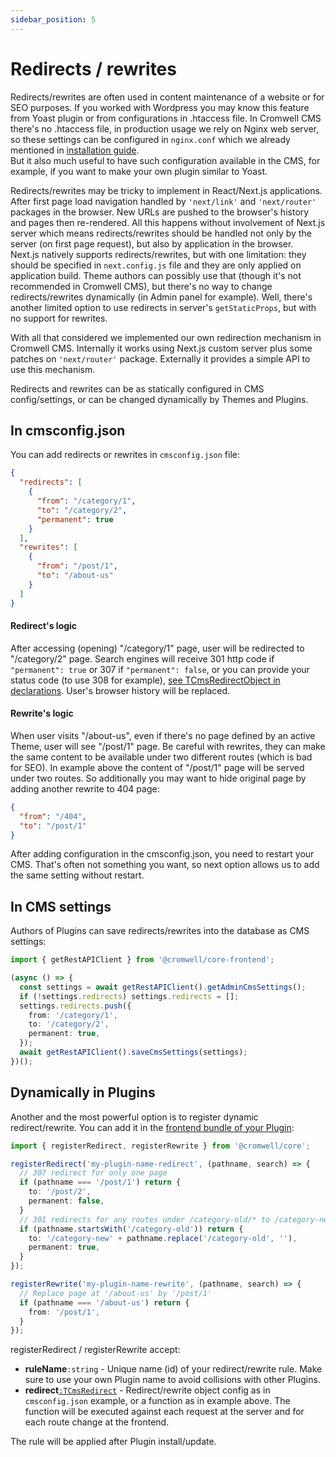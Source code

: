 ```yaml
---
sidebar_position: 5
---
```


# Redirects / rewrites

Redirects/rewrites are often used in content maintenance of a website or for SEO purposes. If you worked with Wordpress you may know this feature from Yoast plugin or from configurations in .htaccess file. In Cromwell CMS there's no .htaccess file, in production usage we rely on Nginx web server, so these settings can be configured in `nginx.conf` which we already mentioned in [installation guide](../overview/installation).  
But it also much useful to have such configuration available in the CMS, for example, if you want to make your own plugin similar to Yoast.

Redirects/rewrites may be tricky to implement in React/Next.js applications. After first page load navigation handled by `'next/link'` and `'next/router'` packages in the browser. New URLs are pushed to the browser's history and pages then re-rendered. All this happens without involvement of Next.js server which means redirects/rewrites should be handled not only by the server (on first page request), but also by application in the browser.   
Next.js natively supports redirects/rewrites, but with one limitation: they should be specified in `next.config.js` file and they are only applied on application build. Theme authors can possibly use that (though it's not recommended in Cromwell CMS), but there's no way to change redirects/rewrites dynamically (in Admin panel for example). Well, there's another limited option to use redirects in server's `getStaticProps`, but with no support for rewrites.  

With all that considered we implemented our own redirection mechanism in Cromwell CMS. Internally it works using Next.js custom server plus some patches on `'next/router'` package. Externally it provides a simple API to use this mechanism.  

Redirects and rewrites can be as statically configured in CMS config/settings, or can be changed dynamically by Themes and Plugins.

## In cmsconfig.json

You can add redirects or rewrites in `cmsconfig.json` file: 
```json title="cmsconfig.json"
{
  "redirects": [
    {
      "from": "/category/1",
      "to": "/category/2",
      "permanent": true
    }
  ],
  "rewrites": [
    {
      "from": "/post/1",
      "to": "/about-us"
    }
  ]
}
```

#### Redirect's logic
After accessing (opening) "/category/1" page, user will be redirected to "/category/2" page. Search engines will receive 301 http code if `"permanent": true` or 307 if `"permanent": false`, or you can provide your status code (to use 308 for example), [see TCmsRedirectObject in declarations](../api/modules/common.md#tcmsredirectobject). User's browser history will be replaced.  

#### Rewrite's logic
When user visits "/about-us", even if there's no page defined by an active Theme, user will see "/post/1" page. Be careful with rewrites, they can make the same content to be available under two different routes (which is bad for SEO). In example above the content of "/post/1" page will be served under two routes. So additionally you may want to hide original page by adding another rewrite to 404 page:  
```json
{
  "from": "/404",
  "to": "/post/1"
}
```

After adding configuration in the cmsconfig.json, you need to restart your CMS. That's often not something you want, so next option allows us to add the same setting without restart.

## In CMS settings

Authors of Plugins can save redirects/rewrites into the database as CMS settings:
```ts
import { getRestAPIClient } from '@cromwell/core-frontend';

(async () => {
  const settings = await getRestAPIClient().getAdminCmsSettings();
  if (!settings.redirects) settings.redirects = [];
  settings.redirects.push({
    from: '/category/1',
    to: '/category/2',
    permanent: true,
  });
  await getRestAPIClient().saveCmsSettings(settings);
})();
```

## Dynamically in Plugins

Another and the most powerful option is to register dynamic redirect/rewrite. You can add it in the [frontend bundle of your Plugin](./plugin-development#frontend):
```ts
import { registerRedirect, registerRewrite } from '@cromwell/core';

registerRedirect('my-plugin-name-redirect', (pathname, search) => {
  // 307 redirect for only one page
  if (pathname === '/post/1') return {
    to: '/post/2',
    permanent: false,
  }
  // 301 redirects for any routes under /category-old/* to /category-new/*
  if (pathname.startsWith('/category-old')) return {
    to: '/category-new' + pathname.replace('/category-old', ''),
    permanent: true,
  }
});

registerRewrite('my-plugin-name-rewrite', (pathname, search) => {
  // Replace page at '/about-us' by '/post/1'
  if (pathname === '/about-us') return {
    from: '/post/1',
  }
});
```

registerRedirect / registerRewrite accept:
- **ruleName**`:string` - Unique name (id) of your redirect/rewrite rule. Make sure to use your own Plugin name to avoid collisions with other Plugins.
- **redirect**[`:TCmsRedirect`](../api/modules/common.md#tcmsredirect) - Redirect/rewrite object config as in `cmsconfig.json` example, or a function as in example above. The function will be executed against each request at the server and for each route change at the frontend. 

The rule will be applied after Plugin install/update. 